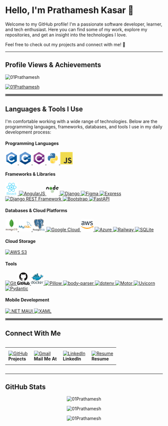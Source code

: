 # Hello, I'm **Prathamesh Kasar** 👋

Welcome to my GitHub profile! I'm a passionate software developer, learner, and tech enthusiast. Here you can find some of my work, explore my repositories, and get an insight into the technologies I love.

Feel free to check out my projects and connect with me! 🚀

---

## Profile Views & Achievements
<p align="left">
    <img src="https://komarev.com/ghpvc/?username=01Prathamesh&label=Profile%20views&color=0e75b6&style=flat" alt="01Prathamesh" />
</p>

<p align="left">
    <a href="https://github.com/ryo-ma/github-profile-trophy">
        <img src="https://github-profile-trophy.vercel.app/?username=01Prathamesh" alt="01Prathamesh" />
    </a>
</p>

<hr style="border: 3px solid grey;">


## Languages & Tools I Use
I'm comfortable working with a wide range of technologies. Below are the programming languages, frameworks, databases, and tools I use in my daily development process:


<!-- Programming Languages -->
<h4>Programming Languages</h4>
<a href="https://www.cprogramming.com/" target="_blank" rel="noreferrer">
    <img src="https://raw.githubusercontent.com/devicons/devicon/master/icons/c/c-original.svg" alt="C" width="40" height="40">
</a>
<a href="https://www.w3schools.com/cpp/" target="_blank" rel="noreferrer">
    <img src="https://raw.githubusercontent.com/devicons/devicon/master/icons/cplusplus/cplusplus-original.svg" alt="C++" width="40" height="40">
</a>
<a href="https://learn.microsoft.com/en-us/dotnet/csharp/" target="_blank" rel="noreferrer">
    <img src="https://raw.githubusercontent.com/devicons/devicon/master/icons/csharp/csharp-original.svg" alt="C#" width="40" height="40">
</a>
<a href="https://www.python.org" target="_blank" rel="noreferrer">
    <img src="https://raw.githubusercontent.com/devicons/devicon/master/icons/python/python-original.svg" alt="Python" width="40" height="40">
</a>
<a href="https://www.javascript.com" target="_blank" rel="noreferrer">
    <img src="https://raw.githubusercontent.com/devicons/devicon/master/icons/javascript/javascript-original.svg" alt="JavaScript" width="40" height="40">
</a>

<!-- Frameworks & Libraries -->
<h4>Frameworks & Libraries</h4>
<a href="https://reactjs.org/" target="_blank" rel="noreferrer">
    <img src="https://raw.githubusercontent.com/devicons/devicon/master/icons/react/react-original-wordmark.svg" alt="ReactJS" width="40" height="40">
</a>
<a href="https://angular.io/" target="_blank" rel="noreferrer">
    <img src="https://upload.wikimedia.org/wikipedia/commons/c/cf/Angular_full_color_logo.svg" alt="AngularJS" width="40" height="40">
</a>
<a href="https://nodejs.org" target="_blank" rel="noreferrer">
    <img src="https://raw.githubusercontent.com/devicons/devicon/master/icons/nodejs/nodejs-original-wordmark.svg" alt="NodeJS" width="40" height="40">
</a>
<a href="https://www.djangoproject.com/" target="_blank" rel="noreferrer">
    <img src="https://cdn.worldvectorlogo.com/logos/django.svg" alt="Django" width="40" height="40">
</a>
<a href="https://www.figma.com/" target="_blank" rel="noreferrer">
    <img src="https://www.vectorlogo.zone/logos/figma/figma-icon.svg" alt="Figma" width="40" height="40">
</a>
<a href="https://expressjs.com" target="_blank" rel="noreferrer">
    <img src="https://upload.wikimedia.org/wikipedia/commons/6/64/Expressjs.png" alt="Express" width="40" height="40">
</a>
<a href="https://www.django-rest-framework.org/" target="_blank" rel="noreferrer">
    <img src="https://www.django-rest-framework.org/img/logo.png" alt="Django REST Framework" width="40" height="40">
</a>
<a href="https://getbootstrap.com" target="_blank" rel="noreferrer">
    <img src="https://upload.wikimedia.org/wikipedia/commons/4/47/Bootstrap_logo_2020.svg" alt="Bootstrap" width="40" height="40">
</a>
<a href="https://fastapi.tiangolo.com/" target="_blank" rel="noreferrer">
    <img src="https://fastapi.tiangolo.com/img/logo-margin/logo-teal.png" alt="FastAPI" width="40" height="40">
</a>

<!-- Databases & Cloud Platforms -->
<h4>Databases & Cloud Platforms</h4>
<a href="https://www.mongodb.com/" target="_blank" rel="noreferrer">
    <img src="https://raw.githubusercontent.com/devicons/devicon/master/icons/mongodb/mongodb-original-wordmark.svg" alt="MongoDB" width="40" height="40">
</a>
<a href="https://www.mysql.com/" target="_blank" rel="noreferrer">
    <img src="https://raw.githubusercontent.com/devicons/devicon/master/icons/mysql/mysql-original-wordmark.svg" alt="MySQL" width="40" height="40">
</a>
<a href="https://www.postgresql.org" target="_blank" rel="noreferrer">
    <img src="https://raw.githubusercontent.com/devicons/devicon/master/icons/postgresql/postgresql-original-wordmark.svg" alt="PostgreSQL" width="40" height="40">
</a>
<a href="https://cloud.google.com" target="_blank" rel="noreferrer">
    <img src="https://www.vectorlogo.zone/logos/google_cloud/google_cloud-icon.svg" alt="Google Cloud" width="40" height="40">
</a>
<a href="https://aws.amazon.com" target="_blank" rel="noreferrer">
    <img src="https://raw.githubusercontent.com/devicons/devicon/master/icons/amazonwebservices/amazonwebservices-original-wordmark.svg" alt="AWS" width="40" height="40">
</a>
<a href="https://azure.microsoft.com/en-in/" target="_blank" rel="noreferrer">
    <img src="https://www.vectorlogo.zone/logos/microsoft_azure/microsoft_azure-icon.svg" alt="Azure" width="40" height="40">
</a>
<a href="https://railway.app" target="_blank" rel="noreferrer">
    <img src="https://www.vectorlogo.zone/logos/railwayapp/railwayapp-icon.svg" alt="Railway" width="40" height="40">
</a>
<a href="https://www.sqlite.org/" target="_blank" rel="noreferrer">
    <img src="https://upload.wikimedia.org/wikipedia/commons/c/c9/SQLite3_logo.svg" alt="SQLite" width="40" height="40">
</a>

<!-- Cloud Storage -->
<h4>Cloud Storage</h4>
<a href="https://aws.amazon.com/s3/" target="_blank" rel="noreferrer">
    <img src="https://upload.wikimedia.org/wikipedia/commons/a/a9/Amazon_S3_logo.svg" alt="AWS S3" width="40" height="40">
</a>

<!-- Tools -->
<h4>Tools</h4>
<a href="https://git-scm.com/" target="_blank" rel="noreferrer">
    <img src="https://www.vectorlogo.zone/logos/git-scm/git-scm-icon.svg" alt="Git" width="40" height="40">
</a>
<a href="https://github.com/" target="_blank" rel="noreferrer">
    <img src="https://raw.githubusercontent.com/devicons/devicon/master/icons/github/github-original-wordmark.svg" alt="GitHub" width="40" height="40">
</a>
<a href="https://www.docker.com/" target="_blank" rel="noreferrer">
    <img src="https://raw.githubusercontent.com/devicons/devicon/master/icons/docker/docker-original-wordmark.svg" alt="Docker" width="40" height="40">
</a>
<a href="https://pillow.readthedocs.io" target="_blank" rel="noreferrer">
    <img src="https://upload.wikimedia.org/wikipedia/commons/2/2e/Pillow_logo.svg" alt="Pillow" width="40" height="40">
</a>
<a href="https://www.npmjs.com/package/body-parser" target="_blank" rel="noreferrer">
    <img src="https://avatars.githubusercontent.com/u/26552444?s=200&v=4" alt="body-parser" width="40" height="40">
</a>
<a href="https://dotenv.org" target="_blank" rel="noreferrer">
    <img src="https://cdn.jsdelivr.net/npm/dotenv-logo@1.0.0/dotenv-logo.svg" alt="dotenv" width="40" height="40">
</a>
<a href="https://motor.readthedocs.io/en/stable/" target="_blank" rel="noreferrer">
    <img src="https://motor.readthedocs.io/en/stable/_static/motor_logo.png" alt="Motor" width="40" height="40">
</a>
<a href="https://www.uvicorn.org/" target="_blank" rel="noreferrer">
    <img src="https://www.uvicorn.org/_static/uvicorn-logo.12f10731.svg" alt="Uvicorn" width="40" height="40">
</a>
<a href="https://pydantic-docs.helpmanual.io/" target="_blank" rel="noreferrer">
    <img src="https://pydantic-docs.helpmanual.io/_images/pydantic-logo.png" alt="Pydantic" width="40" height="40">
</a>

<!-- Mobile Development -->
<h4>Mobile Development</h4>
<a href="https://dotnet.microsoft.com/en-us/maui" target="_blank" rel="noreferrer">
    <img src="https://upload.wikimedia.org/wikipedia/commons/a/a3/.NET_MAUI_logo.svg" alt=".NET MAUI" width="40" height="40">
</a>
<a href="https://learn.microsoft.com/en-us/dotnet/desktop/xaml/?view=netdesktop-7.0" target="_blank" rel="noreferrer">
    <img src="https://upload.wikimedia.org/wikipedia/commons/0/06/XAML_Logo.svg" alt="XAML" width="40" height="40">
</a>

<hr style="border: 3px solid grey;">


## Connect With Me
<!-- Responsive Table -->
<div style="overflow-x: auto; width: 100%;">
  <table style="width: 100%; border-collapse: collapse;">
    <tr>
      <td style="padding: 10px;">
        <a href="https://github.com/01Prathamesh?tab=repositories">
          <img src="https://img.shields.io/badge/GitHub-100000?style=for-the-badge&logo=github&logoColor=white" alt="GitHub" />
        </a>
        <br>
        <strong>Projects</strong>
      </td>
      <td style="padding: 10px;">
        <a href="mailto:prathameshkasar000@gmail.com">
          <img src="https://img.shields.io/badge/Gmail-D14836?style=for-the-badge&logo=gmail&logoColor=white" alt="Gmail" />
        </a>
        <br>
        <strong>Mail Me At</strong>
      </td>
      <td style="padding: 10px;">
        <a href="https://www.linkedin.com/in/prathamesh-kasar-40459622b?utm_source=share&utm_campaign=share_via&utm_content=profile&utm_medium=android_app">
          <img src="https://img.shields.io/badge/LinkedIn-0A66C2?style=for-the-badge&logo=linkedin&logoColor=white" alt="LinkedIn" />
        </a>
        <br>
        <strong>LinkedIn</strong>
      </td>
      <td style="padding: 10px;">
        <a href="https://github.com/01Prathamesh/01Prathamesh/raw/main/my-resume/Prathamesh Kasar Resume.pdf">
          <img src="https://img.shields.io/badge/Resume-008000?style=for-the-badge&logo=google-drive&logoColor=white" alt="Resume" />
        </a>
        <br>
        <strong>Resume</strong>
      </td>
    </tr>
  </table>
</div>

---


## GitHub Stats

<!-- GitHub Readme Most used language Stats -->
<p align="center"><img src="https://github-readme-stats.vercel.app/api/top-langs?username=01Prathamesh&show_icons=true&locale=en&layout=compact" alt="01Prathamesh" /></p>

<!-- GitHub README stats card specifically displaying general statistics about their GitHub account, such as the number of public repositories, followers, stars, etc. -->
<p align="center"><img src="https://github-readme-stats.vercel.app/api?username=01Prathamesh&show_icons=true&locale=en" alt="01Prathamesh" /></p>

<!-- GitHub Streak Stats Card: This card visualizes a contribution streak, which tracks how many consecutive days a user has made contributions (such as commits, pull requests, or issues) on GitHub. -->
<p align="center"><img src="https://github-readme-streak-stats.herokuapp.com/?user=01Prathamesh&" alt="01Prathamesh" /></p>
